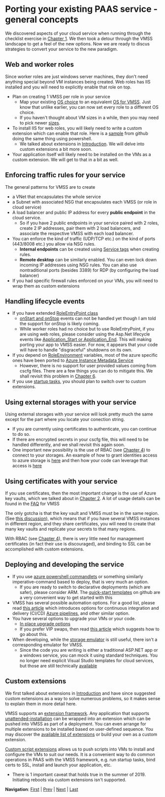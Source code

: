 # Porting your existing PAAS service - general concepts
We discovered aspects of your cloud service when running through the checklist exercise in <a href="Chapter1.md">Chapter 1</a>. We then took a detour through the VMSS landscape to get a feel of the new options. Now we are ready to discus strategies to convert your service to the new paradigm.

## Web and worker roles
Since worker roles are just windows server machines, they don't need anything special beyond VM instances being created. Web roles has IIS installed and you will need to explicitly enable that role on top.
* Plan on creating 1 VMSS per role in your service
  * Map your existing [OS choice](https://docs.microsoft.com/en-us/azure/cloud-services/cloud-services-guestos-update-matrix) to an equivalent <a href="https://docs.microsoft.com/en-us/azure/virtual-machines/windows/cli-ps-findimage#table-of-commonly-used-windows-images">OS for VMSS</a>. Just know that unlike earlier, you can now set every role to a different OS choice.
  * If you haven't thought about VM sizes in a while, then you may need to pick newer [sizes](https://docs.microsoft.com/en-us/azure/virtual-machines/windows/sizes).
* To install IIS for web roles, you will likely need to write a custom extension which can enable that role. Here is a <a href="https://github.com/MicrosoftDocs/azure-docs/blob/master/articles/virtual-machines/windows/tutorial-automate-vm-deployment.md">sample</a> from github doing the same thing using powershell.
  * We talked about extensions in <a href="Introduction.md">Introduction</a>. We will delve into custom extensions a bit more soon.
* Your application itself will likely need to be installed on the VMs as a custom extension. We will get to that in a bit as well.

## Enforcing traffic rules for your service
The general patterns for VMSS are to create 
* a VNet that encapsulates the whole service
* a Subnet with associated NSG that encapsulates each VMSS (or role in cloud service)
* A load balancer and public IP address for every **public endpoint** in the cloud service. 
  * So if you have 2 public endpoints in your service paired with 2 roles, create 2 IP addresses, pair them with 2 load balancers, and associate the respective VMSS with each load balancer.
* You can enforce the kind of traffic (UDP/TCP etc.) on the kind of ports (443/8008 etc.) you allow via NSG rules. 
  * **Internal endpoints** can be created using <a href="https://docs.microsoft.com/en-us/azure/virtual-network/security-overview#service-tags">Service tags</a> when creating rules.
  * **Remote desktop** can be similarly enabled. You can even lock down incoming IP addresses using NSG rules. You can also use nontraditional ports (besides 3389) for RDP (by configuring the load balancer)
* If you had specific firewall rules enforced on your VMs, you will need to wrap them as custom extensions

## Handling lifecycle events
* If you have extended [RoleEntryPoint class](https://msdn.microsoft.com/library/azure/microsoft.windowsazure.serviceruntime.roleentrypoint.aspx)
  * [onStart and onStop](https://docs.microsoft.com/en-us/azure/cloud-services/cloud-services-role-lifecycle-dotnet) events can not be handled yet though I am told the support for onStop is likely coming.
  * While worker roles had no choice but to use RoleEntryPoint, if you are using web roles, please consider using the Asp.Net lifecycle events like [Application_Start or Application_End](https://docs.microsoft.com/en-us/azure/cloud-services/cloud-services-role-lifecycle-dotnet). This will making porting your app to VMSS easier. For now, it appears that your code will have to handle "disgraceful" shutdowns on its own.
* If you depend on [RoleEnvironment](https://msdn.microsoft.com/library/azure/microsoft.windowsazure.serviceruntime.roleenvironment.aspx) variables, most of the azure specific ones have been ported to [Azure Instance Metadata Service](https://docs.microsoft.com/en-us/azure/virtual-machines/windows/instance-metadata-service)
  * However, there is no support for user provided values coming from cscfg files. There are a few things you can do to mitigate this. We shall revisit this problem in <a href="Chapter6.md">Chapter 6</a>.
* If you use [startup tasks](https://docs.microsoft.com/en-us/azure/cloud-services/cloud-services-startup-tasks), you should plan to switch over to custom extensions.

## Using external storages with your service
Using external storages with your service will look pretty much the same except for the part where you locate your conection string.
* If you are currently using certificates to authenticate, you can continue to do so. 
* If there are encrypted secrets in your cscfg file, this will need to be handled differently, and we shall revisit this again soon.
* One important new possibility is the use of RBAC (see <a href="Chapter4.md">Chapter 4</a>) to connect to your storages. An example of how to grant identities access to azure storage is [here](https://docs.microsoft.com/en-us/azure/storage/common/storage-auth-aad-rbac-portal?toc=%2fazure%2fstorage%2fblobs%2ftoc.json) and then how your code can leverage that access is [here](https://docs.microsoft.com/en-us/azure/storage/common/storage-auth-aad-app?toc=%2fazure%2fstorage%2fblobs%2ftoc.json)

## Using certificates with your service
If you use certificates, then the most important change is the use of Azure key vaults, which we talked about in <a href="Chapter2.md">Chapter 2</a>. A lot of usage details can be found in the [FAQ]("https://docs.microsoft.com/en-us/azure/virtual-machine-scale-sets/virtual-machine-scale-sets-faq#certificates") for VMSS

The only gotcha is that the key vault and VMSS must be in the same region. (See <a href="https://stackoverflow.com/questions/38856285/scale-set-using-keyvault-in-another-region">this discussion</a>), which means that if you have several VMSS instances in different region, and they share certificates, you will need to create that many key vaults and replicate your secrets to that many regions.

With RBAC (see <a href="Chapter4.md">Chapter 4</a>), there is very little need for management certificates (in fact their use is discouraged), and binding to SSL can be accomplished with custom extensions.

## Deploying and developing the service
* If you use [azure powershell commandlets](https://docs.microsoft.com/en-us/powershell/azure/overview?view=azps-1.1.0) or something similarly imperative-command based to deploy, that is very much an option.
  * If you are ready to switch to declarative deployments (which are safer), please consider ARM. The [quick-start templates](https://github.com/Azure/azure-quickstart-templates) on github are a very convenient way to get started with this
* VMSS has several possible automation options. For a good list, please read [this article](https://docs.microsoft.com/en-us/azure/virtual-machines/windows/infrastructure-automation) which introduces options for continuous integration and delivery (CI/CD) [Azure pipelines](https://docs.microsoft.com/en-us/azure/devops/pipelines/get-started/?view=azure-devops), and other similar option.
* You have several options to upgrade your VMs or your code.
  * [In place upgrade options](https://docs.microsoft.com/en-us/azure/virtual-machine-scale-sets/virtual-machine-scale-sets-upgrade-scale-set)
  * If you prefer VIP swaps, then read [this article](https://msftstack.wordpress.com/2017/02/24/vip-swap-blue-green-deployment-in-azure-resource-manager/) which suggests how to go about this.
* When developing, while the [storage emulator](https://docs.microsoft.com/en-us/azure/storage/common/storage-use-emulator) is still useful, there isn't a corresponding emulator for VMSS.
  * Since the code you are writing is either a traditional ASP.NET app or a windows service, you can mock it using standard techniques. You no longer need explicit Visual Studio templates for cloud services, but those are still technically [available](https://docs.microsoft.com/en-us/visualstudio/azure/vs-azure-tools-azure-project-create?view=vs-2019)

## Custom extensions
We first talked about extensions in <a href="Introduction.md">Introduction</a> and have since suggested custom extensions as a way to solve numerous problems, so it makes sense to explain them in more detail here.

VMSS supports an [extension framework](https://docs.microsoft.com/en-us/azure/virtual-machines/extensions/overview). Any application that supports [unattended-installation](https://en.wikipedia.org/wiki/Installation_(computer_programs)#Unattended_installation) can be wrapped into an extension which can be pushed into VMSS as part of a deployment. You can even arrange for multiple extensions to be installed based on user-defined sequence. You may discover the [available list of extensions](https://docs.microsoft.com/en-us/azure/virtual-machines/extensions/features-windows#discover-vm-extensions) or build your own as a custom extension.

[Custom script extensions](https://docs.microsoft.com/en-us/azure/virtual-machines/extensions/custom-script-windows) allows us to push scripts into VMs to install and configure the VMs to suit our needs. It is a convenient way to do common operations in PAAS with the VMSS framework, e.g. run startup tasks, bind certs to SSL, install and launch your application, etc.
* There is 1 important caveat that holds true in the summer of 2019. Initiating reboots via custom extensions isn't supported.

**Navigation**: <a href="Introduction.md">First<a> | <a href="Chapter4.md">Prev</a> | <a href="Chapter6.md">Next</a> | <a href="Chapter6.md">Last</a>

